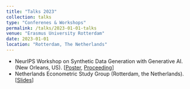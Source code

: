 ```yaml
---
title: "Talks 2023"
collection: talks
type: "Conferenes & Workshops"
permalink: /talks/2023-01-01-talks
venue: "Erasmus University Rotterdam"
date: 2023-01-01
location: "Rotterdam, The Netherlands"
---
```


* NeurIPS Workshop on Synthetic Data Generation with Generative AI. (New Orleans, US). [[Poster](/files/poster_presentation_diffusion.pdf), [Proceeding](https://openreview.net/forum?id=Rk5WoEETTU)]
* Netherlands Econometric Study Group (Rotterdam, the Netherlands). [[Slides](/files/NESG_2023.pdf)]
